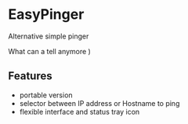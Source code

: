 # EasyPinger
Alternative simple pinger

What can a tell anymore )

## Features
* portable version
* selector between IP address or Hostname to ping
* flexible interface and status tray icon

